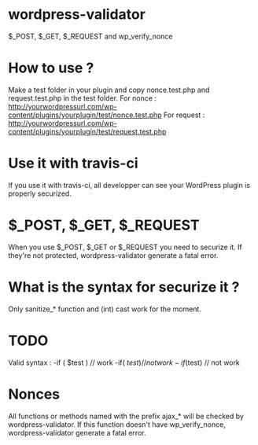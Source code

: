 # wordpress-validator
$_POST, $_GET, $_REQUEST and wp_verify_nonce

# How to use ?
Make a test folder in your plugin and copy nonce.test.php and request.test.php in the test folder.
For nonce : http://yourwordpressurl.com/wp-content/plugins/yourplugin/test/nonce.test.php
For request : http://yourwordpressurl.com/wp-content/plugins/yourplugin/test/request.test.php

# Use it with travis-ci
If you use it with travis-ci, all developper can see your WordPress plugin is properly securized.

# $_POST, $_GET, $_REQUEST
When you use $_POST, $_GET or $_REQUEST you need to securize it.
If they're not protected, wordpress-validator generate a fatal error.

# What is the syntax for securize it ?
Only sanitize_* function and (int) cast work for the moment.

# TODO
Valid syntax :
-if ( $test ) // work
-if( $test ) // not work
-if ($test) // not work

# Nonces
All functions or methods named with the prefix ajax_* will be checked by wordpress-validator.
If this function doesn't have wp_verify_nonce, wordpress-validator generate a fatal error.
